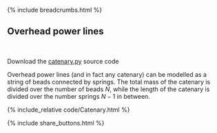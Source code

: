 {% include breadcrumbs.html %}

## Overhead power lines
<div class="header_line"><br/></div>

Download the [catenary.py](code/catenary.py) source code

Overhead power lines (and in fact any catenary) can be modelled as
a string of beads connected by springs. The total mass of the catenary
is divided over the number of beads $N$, while the length of the catenary is
divided over the number springs $N - 1$ in between.

{% include_relative code/Catenary.html %}

<p style="clear: both;"></p>

{% include share_buttons.html %}